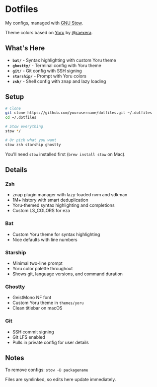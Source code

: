 # Dotfiles

My configs, managed with [GNU Stow](https://www.gnu.org/software/stow/).

Theme colors based on [Yoru](https://github.com/raexera/yoru) by [@raexera](https://github.com/raexera).

## What's Here

- **`bat/`** - Syntax highlighting with custom Yoru theme
- **`ghostty/`** - Terminal config with Yoru theme
- **`git/`** - Git config with SSH signing
- **`starship/`** - Prompt with Yoru colors
- **`zsh/`** - Shell config with znap and lazy loading

## Setup

```bash
# Clone
git clone https://github.com/yourusername/dotfiles.git ~/.dotfiles
cd ~/.dotfiles

# Stow everything
stow */

# Or pick what you want
stow zsh starship ghostty
```

You'll need `stow` installed first (`brew install stow` on Mac).

## Details

### Zsh
- znap plugin manager with lazy-loaded nvm and sdkman
- 1M+ history with smart deduplication
- Yoru-themed syntax highlighting and completions
- Custom LS_COLORS for eza

### Bat
- Custom Yoru theme for syntax highlighting
- Nice defaults with line numbers

### Starship
- Minimal two-line prompt
- Yoru color palette throughout
- Shows git, language versions, and command duration

### Ghostty
- GeistMono NF font
- Custom Yoru theme in `themes/yoru`
- Clean titlebar on macOS

### Git
- SSH commit signing
- Git LFS enabled
- Pulls in private config for user details

## Notes

To remove configs: `stow -D packagename`

Files are symlinked, so edits here update immediately.
